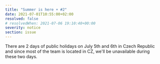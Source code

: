 ```yaml
---
title: "Summer is here ☀️ #2"
date: 2021-07-01T10:55:00+02:00
resolved: false
# resolvedWhen: 2021-07-06 19:10:40+00:00
severity: notice
section: issue
---
```


There are 2 days of public holidays on July 5th and 6th in Czech Republic and since most of the team is located in CZ, we'll be unavailable during these two days.
